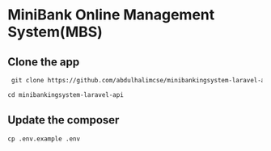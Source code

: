 # MiniBank Online Management System(MBS)
## Clone the app

````html
 git clone https://github.com/abdulhalimcse/minibankingsystem-laravel-api.git
````

````html
cd minibankingsystem-laravel-api

````

## Update the composer

````html
cp .env.example .env
````
